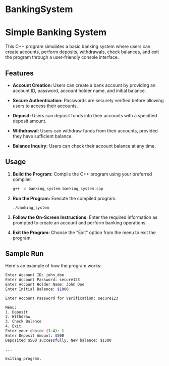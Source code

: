 # BankingSystem
# Simple Banking System

This C++ program simulates a basic banking system where users can create accounts, perform deposits, withdrawals, check balances, and exit the program through a user-friendly console interface.

## Features

- **Account Creation:** Users can create a bank account by providing an account ID, password, account holder name, and initial balance.

- **Secure Authentication:** Passwords are securely verified before allowing users to access their accounts.

- **Deposit:** Users can deposit funds into their accounts with a specified deposit amount.

- **Withdrawal:** Users can withdraw funds from their accounts, provided they have sufficient balance.

- **Balance Inquiry:** Users can check their account balance at any time.

## Usage

1. **Build the Program:** Compile the C++ program using your preferred compiler.

    ```bash
    g++ -o banking_system banking_system.cpp
    ```

2. **Run the Program:** Execute the compiled program.

    ```bash
    ./banking_system
    ```

3. **Follow the On-Screen Instructions:** Enter the required information as prompted to create an account and perform banking operations.

4. **Exit the Program:** Choose the "Exit" option from the menu to exit the program.

## Sample Run

Here's an example of how the program works:

```bash
Enter Account ID: john_doe
Enter Account Password: secure123
Enter Account Holder Name: John Doe
Enter Initial Balance: $1000

Enter Account Password for Verification: secure123

Menu:
1. Deposit
2. Withdraw
3. Check Balance
4. Exit
Enter your choice (1-4): 1
Enter Deposit Amount: $500
Deposited $500 successfully. New balance: $1500

...

Exiting program.

